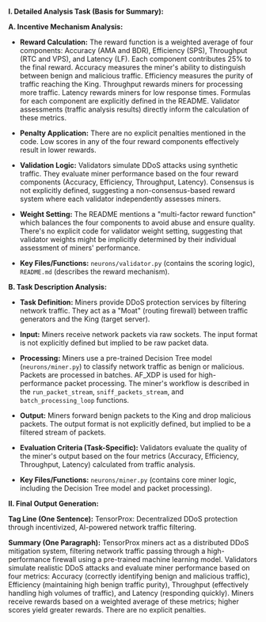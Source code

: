 **I. Detailed Analysis Task (Basis for Summary):**

**A. Incentive Mechanism Analysis:**

* **Reward Calculation:** The reward function is a weighted average of four components: Accuracy (AMA and BDR), Efficiency (SPS), Throughput (RTC and VPS), and Latency (LF).  Each component contributes 25% to the final reward.  Accuracy measures the miner's ability to distinguish between benign and malicious traffic. Efficiency measures the purity of traffic reaching the King. Throughput rewards miners for processing more traffic. Latency rewards miners for low response times. Formulas for each component are explicitly defined in the README. Validator assessments (traffic analysis results) directly inform the calculation of these metrics.

* **Penalty Application:** There are no explicit penalties mentioned in the code.  Low scores in any of the four reward components effectively result in lower rewards.

* **Validation Logic:** Validators simulate DDoS attacks using synthetic traffic.  They evaluate miner performance based on the four reward components (Accuracy, Efficiency, Throughput, Latency). Consensus is not explicitly defined, suggesting a non-consensus-based reward system where each validator independently assesses miners.

* **Weight Setting:**  The README mentions a "multi-factor reward function" which balances the four components to avoid abuse and ensure quality.  There's no explicit code for validator weight setting, suggesting that validator weights might be implicitly determined by their individual assessment of miners' performance.

* **Key Files/Functions:** `neurons/validator.py` (contains the scoring logic), `README.md` (describes the reward mechanism).


**B. Task Description Analysis:**

* **Task Definition:** Miners provide DDoS protection services by filtering network traffic.  They act as a "Moat" (routing firewall) between traffic generators and the King (target server).

* **Input:** Miners receive network packets via raw sockets.  The input format is not explicitly defined but implied to be raw packet data.

* **Processing:** Miners use a pre-trained Decision Tree model (`neurons/miner.py`) to classify network traffic as benign or malicious.  Packets are processed in batches. AF_XDP is used for high-performance packet processing.  The miner's workflow is described in the `run_packet_stream`, `sniff_packets_stream`, and `batch_processing_loop` functions.

* **Output:**  Miners forward benign packets to the King and drop malicious packets. The output format is not explicitly defined, but implied to be a filtered stream of packets.

* **Evaluation Criteria (Task-Specific):** Validators evaluate the quality of the miner's output based on the four metrics (Accuracy, Efficiency, Throughput, Latency) calculated from traffic analysis.

* **Key Files/Functions:** `neurons/miner.py` (contains core miner logic, including the Decision Tree model and packet processing).


**II. Final Output Generation:**

**Tag Line (One Sentence):** TensorProx: Decentralized DDoS protection through incentivized, AI-powered network traffic filtering.

**Summary (One Paragraph):** TensorProx miners act as a distributed DDoS mitigation system, filtering network traffic passing through a high-performance firewall using a pre-trained machine learning model. Validators simulate realistic DDoS attacks and evaluate miner performance based on four metrics: Accuracy (correctly identifying benign and malicious traffic), Efficiency (maintaining high benign traffic purity), Throughput (effectively handling high volumes of traffic), and Latency (responding quickly). Miners receive rewards based on a weighted average of these metrics; higher scores yield greater rewards.  There are no explicit penalties.


